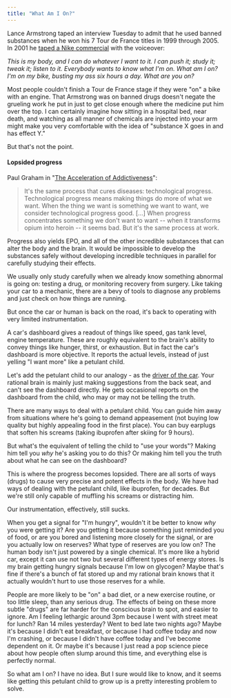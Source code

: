 ```yaml
---
title: "What Am I On?"
---
```

Lance Armstrong taped an interview Tuesday to admit that he used banned substances when he won his 7 Tour de France titles in 1999 through 2005. In 2001 he [taped a Nike commercial](https://www.youtube.com/watch?v=fxnqHvEbGnc) with the voiceover:

*This is my body, and I can do whatever I want to it. I can push it; study it; tweak it; listen to it. Everybody wants to know what I'm on. What am I on? I'm on my bike, busting my ass six hours a day. What are you on?*

Most people couldn't finish a Tour de France stage if they were "on" a bike with an engine. That Armstrong was on banned drugs doesn't negate the grueling work he put in just to get close enough where the medicine put him over the top. I can certainly imagine how sitting in a hospital bed, near death, and watching as all manner of chemicals are injected into your arm might make you very comfortable with the idea of "substance X goes in and has effect Y."

But that's not the point.

#### Lopsided progress

Paul Graham in "[The Acceleration of Addictiveness](http://www.paulgraham.com/addiction.html)":

> It's the same process that cures diseases: technological progress. Technological progress means making things do more of what we want. When the thing we want is something we want to want, we consider technological progress good. [...] When progress concentrates something we don't want to want -- when it transforms opium into heroin -- it seems bad. But it's the same process at work.

Progress also yields EPO, and all of the other incredible substances that can alter the body and the brain. It would be impossible to develop the substances safely without developing incredible techniques in parallel for carefully studying their effects.

We usually only study carefully when we already know something abnormal is going on: testing a drug, or monitoring recovery from surgery. Like taking your car to a mechanic, there are a bevy of tools to diagnose any problems and just check on how things are running.

But once the car or human is back on the road, it's back to operating with very limited instrumentation.

A car's dashboard gives a readout of things like speed, gas tank level, engine temperature. These are roughly equivalent to the brain's ability to convey things like hunger, thirst, or exhaustion. But in fact the car's dashboard is more objective. It reports the actual levels, instead of just yelling "I want more" like a petulant child. 

Let's add the petulant child to our analogy - as the [driver of the car](http://www.quora.com/Life-Advice/How-do-I-get-over-my-bad-habit-of-procrastinating/answer/Oliver-Emberton). Your rational brain is mainly just making suggestions from the back seat, and can't see the dashboard directly. He gets occasional reports on the dashboard from the child, who may or may not be telling the truth.

There are many ways to deal with a petulant child. You can guide him away from situations where he's going to demand appeasement (not buying low quality but highly appealing food in the first place). You can buy earplugs that soften his screams (taking ibuprofen after skiing for 9 hours).

But what's the equivalent of telling the child to "use your words"? Making him tell you *why* he's asking you to do this? Or making him tell you the truth about what he can see on the dashboard?

This is where the progress becomes lopsided. There are all sorts of ways (drugs) to cause very precise and potent effects in the body. We have had ways of dealing with the petulant child, like ibuprofen, for decades. But we're still only capable of muffling his screams or distracting him.

Our instrumentation, effectively, still sucks. 

When you get a signal for "I'm hungry", wouldn't it be better to know *why* you were getting it? Are you getting it because something just reminded you of food, or are you bored and listening more closely for the signal, or are you actually low on reserves? What type of reserves are you low on? The human body isn't just powered by a single chemical. It's more like a hybrid car, except it can use not two but several different types of energy stores. Is my brain getting hungry signals because I'm low on glycogen? Maybe that's fine if there's a bunch of fat stored up and my rational brain knows that it actually wouldn't hurt to use those reserves for a while.

People are more likely to be "on" a bad diet, or a new exercise routine, or too little sleep, than any serious drug. The effects of being on these more subtle "drugs" are far harder for the conscious brain to spot, and easier to ignore. Am I feeling lethargic around 3pm because I went with street meat for lunch? Ran 14 miles yesterday? Went to bed late two nights ago? Maybe it's because I didn't eat breakfast, or because I had coffee today and now I'm crashing, or because I didn't have coffee today and I've become dependent on it. Or maybe it's because I just read a pop science piece about how people often slump around this time, and everything else is perfectly normal.

So what am I on? I have no idea. But I sure would like to know, and it seems like getting this petulant child to grow up is a pretty interesting problem to solve. 
